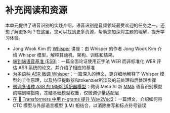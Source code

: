 # 补充阅读和资源

本单元提供了语音识别的实践介绍，语音识别是音频领域最受欢迎的任务之一。还想了解更多吗？在这里，您可以找到更多资源，帮助您加深对主题的理解，提升学习体验。

+ Jong Wook Kim 的 [Whisper](https://www.youtube.com/watch?v=fZMiD8sDzzg) 讲座：由 Whisper 的作者 Jong Wook Kim 介绍 Whisper 模型，解释其动机、架构、训练和结果。
+ [端到端语音基准 (ESB)](https://arxiv.org/abs/2210.13352)：一篇全面论证使用正字法 WER 而非标准化 WER 评估 ASR 系统的论文，并介绍了相应的基准
+ [为多语种 ASR 微调 Whisper](https://huggingface.co/blog/fine-tune-whisper)：一篇深入的博文，更详细地解释了 Whisper 模型的工作原理，以及特征提取器和tokenzier所涉及的前处理和后处理步骤
+ [微调多语种 ASR 的 MMS 适配器模型](https://huggingface.co/blog/mms_adapters)：微调 Meta AI 新 [MMS](https://ai.meta.com/blog/multilingual-model-speech-recognition/) 语音识别模型的端到端指南，冻结基础模型权重，仅微调少量适配层
+ [在 🤗 Transformers 中用 n-grams 提升 Wav2Vec2](https://huggingface.co/blog/wav2vec2-with-ngram)：一篇博文，介绍如何将 CTC 模型与外部语言模型 (LM) 相结合，以消除拼写和标点符号错误